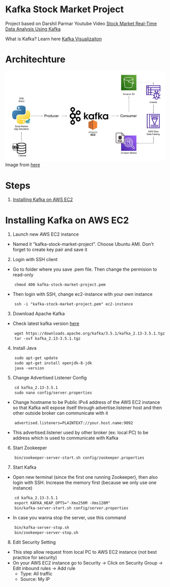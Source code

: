# Kafka Stock Market Project
Project based on Darshil Parmar Youtube Video [Stock Market Real-Time Data Analysis Using Kafka](https://www.youtube.com/watch?v=KerNf0NANMo)

What is Kafka? Learn here [Kafka Visualizaiton](https://softwaremill.com/kafka-visualisation/)
# Architechture

![Alt text](architechture.jpg "Architechture")
Image from [here](https://github.com/darshilparmar/stock-market-kafka-data-engineering-project)
# Steps
1. [Installing Kafka on AWS EC2](#installing-kafka-on-aws-ec2)

# Installing Kafka on AWS EC2
1. Launch new AWS EC2 instance
- Named it "kafka-stock-market-project". Choose Ubuntu AMI. Don't forget to create key pair and save it 
2. Login with SSH client
- Go to folder where you save .pem file. Then change the permision to read-only
```
    chmod 400 kafka-stock-market-project.pem
```

- Then login with SSH, change ec2-instance with your own instance

```
    ssh -i "kafka-stock-market-project.pem" ec2-instance
```
3. Download Apache Kafka
- Check latest kafka version [here](https://kafka.apache.org/downloads)
```
    wget https://downloads.apache.org/kafka/3.5.1/kafka_2.13-3.5.1.tgz
    tar -xvf kafka_2.13-3.5.1.tgz
```
4. Install Java
```
    sudo apt-get update
    sudo apt-get install openjdk-8-jdk
    java -version
```
5. Change Advertised Listener Config
```
    cd kafka_2.13-3.5.1
    sudo nano config/server.properties
```
- Change hostname to be Public IPv4 address of the AWS EC2 instance so that Kafka will expose itself through advertise.listener host and then other outside broker can communicate with it
```
    advertised.listeners=PLAINTEXT://your.host.name:9092
```
- This advertised.listener used by other broker (ex: local PC) to be address which is used to communicate with Kafka
6. Start Zookeeper
```
    bin/zookeeper-server-start.sh config/zookeeper.properties
```
7. Start Kafka
- Open new terminal (since the first one running Zookeeper), then also login with SSH. Increase the memory first (because we only use one instance)
```
    cd kafka_2.13-3.5.1
    export KAFKA_HEAP_OPTS="-Xmx256M -Xms128M"
    bin/kafka-server-start.sh config/server.properties
```

- In case you wanna stop the server, use this command
```
    bin/kafka-server-stop.sh
    bin/zookeeper-server-stop.sh
```
8. Edit Security Setting
- This step allow request from local PC to AWS EC2 instance (not best practice for security)
- On your AWS EC2 instance go to Security -> Click on Security Group -> Edit inbound rules -> Add rule
    - Type: All traffic
    - Source: My IP
